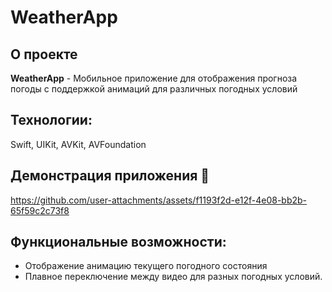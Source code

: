 # WeatherApp

## О проекте
**WeatherApp** - Мобильное приложение для отображения прогноза погоды с поддержкой анимаций для различных погодных условий

## Технологии: 
Swift, UIKit, AVKit, AVFoundation

## Демонстрация приложения 🎥

https://github.com/user-attachments/assets/f1193f2d-e12f-4e08-bb2b-65f59c2c73f8

## Функциональные возможности:
- Отображение анимацию текущего погодного состояния
- Плавное переключение между видео для разных погодных условий.
